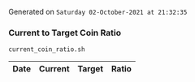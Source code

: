 Generated on `Saturday 02-October-2021 at 21:32:35`

### Current to Target Coin Ratio
`current_coin_ratio.sh`

Date|Current|Target|Ratio
---|---|---|---
